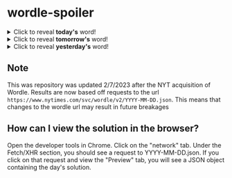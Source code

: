 # wordle-spoiler

<details>
  <summary>Click to reveal <b>today's</b> word!</summary>
  <br>
  <b> beast </b>
</details>

<details>
  <summary>Click to reveal <b>tomorrow's</b> word!</summary>
  <br>
  <b> ennui </b>
</details>

<details>
  <summary>Click to reveal <b>yesterday's</b> word!</summary>
  <br>
  <b> nanny </b>
</details>

## Note
This was repository was updated 2/7/2023 after the NYT acquisition of Wordle. Results are now based off requests to the url `https://www.nytimes.com/svc/wordle/v2/YYYY-MM-DD.json`. This means that changes to the wordle url may result in future breakages

## How can I view the solution in the browser?
Open the developer tools in Chrome. Click on the "network" tab. Under the Fetch/XHR section, you should see a request to YYYY-MM-DD.json. If you click on that request and view the "Preview" tab, you will see a JSON object containing the day's solution.